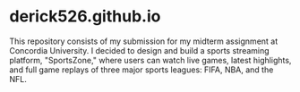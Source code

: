 # derick526.github.io
This repository consists of my submission for my midterm 
assignment at Concordia University. I decided to design and 
build a sports streaming platform, "SportsZone," where
users can watch live games, latest highlights, and full
game replays of three major sports leagues: FIFA, NBA,
and the NFL.
